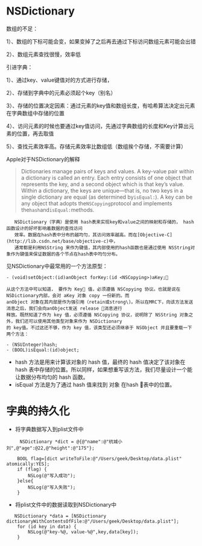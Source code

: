 # NSDictionary

数组的不足：

1）、数组的下标可能会变，如果变掉了之后再去通过下标访问数组元素可能会出错

2）、数组元素查找很慢，效率低

引进字典：

1）、通过key、value键值对的方式进行存储，

2）、存储到字典中的元素必须起个key（别名）

3）、存储的位置决定因素：通过元素的key值和数组长度，有哈希算法决定出元素在字典数组中存储的位置

4）、访问元素的时候也要通过key值访问，先通过字典数组的长度和Key计算出元素的位置，再去取值

5）、查找元素效率高。存储元素效率比数组低（数组挨个存储，不需要计算）

Apple对于NSDictionary的解释

> Dictionaries manage pairs of keys and values. A key-value pair within a dictionary is called an entry. Each entry consists of one object that represents the key, and a second object which is that key’s value. Within a dictionary, the keys are unique—that is, no two keys in a single dictionary are equal \(as determined by`isEqual:`\). A key can be any object that adopts the`NSCopying`protocol and implements the`hash`and`isEqual:`methods.

```
   NSDictionary（字典）是使用 hash表来实现key和value之间的映射和存储的， hash函数设计的好坏影响着数据的查找访问
   效率。数据在hash表中分布的越均匀，其访问效率越高。而在[Objective-C](http://lib.csdn.net/base/objective-c)中，
   通常都是利用NSString 来作为键值，其内部使用的hash函数也是通过使用 NSString对象作为键值来保证数据的各个节点在hash表中均匀分布。
```

见NSDictionary中最常用的一个方法原型：

```
- (void)setObject:(id)anObject forKey:(id <NSCopying>)aKey;
```

```
从这个方法中可以知道， 要作为 Key 值，必须遵循 NSCopying 协议。也就是说在NSDictionary内部，会对 aKey 对象 copy 一份新的。而  
anObject 对象在其内部是作为强引用（retain或strong\)。所以在MRC下，向该方法发送消息之后，我们会向anObject发送 release 消息进行
释放。既然知道了作为 key 值，必须遵循 NSCopying 协议，说明除了 NSString 对象之外，我们还可以使用其他类型对象来作为 NSDictionary 
的 key值。不过这还不够，作为 key 值，该类型还必须继承于 NSObject 并且要重载一下两个方法：
```

```
- (NSUInteger)hash;  
- (BOOL)isEqual:(id)object;
```

* hash 方法是用来计算该对象的 hash 值，最终的 hash 值决定了该对象在 hash 表中存储的位置。所以同样，如果想重写该方法，我们尽量设计一个能让数据分布均匀的 hash 函数。
* isEqual 方法是为了通过 hash 值来找到 对象 在hash 表中的位置。

# 字典的持久化

* 将字典数据写入到plist文件中

```
     NSDictionary *dict = @{@"name":@"杭城小刘",@"age":@22,@"height":@"175"};

    BOOL flag=[dict writeToFile:@"/Users/geek/Desktop/data.plist" atomically:YES];
    if (flag) {
        NSLog(@"写入成功");
    }else{
        NSLog(@"写入失败");
    }
```

* 将plist文件中的数据读取到NSDictionary中

```
   NSDictionary *data = [NSDictionary dictionaryWithContentsOfFile:@"/Users/geek/Desktop/data.plist"];
    for (id key in data) {
        NSLog(@"key-%@, value-%@",key,data[key]);
    }
```



